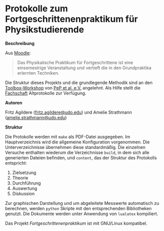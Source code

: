 # Protokolle zum Fortgeschrittenenpraktikum für Physikstudierende

**Beschreibung**

Aus [Moodle](https://moodle.tu-dortmund.de/):
> Das Physikalische Praktikum für Fortgeschrittene ist eine einsemestrige Veranstaltung und vertieft die in den Grundpraktika erlernten Techniken.

Die Struktur dieses Projekts und die grundlegende Methodik sind an den
[Toolbox-Workshop](https://toolbox.pep-dortmund.org/notes.html) von
[PeP et al. e.V.](https://pep-dortmund.org/) angelehnt. Als Hilfe stellt die
[Fachschaft](https://fachschaft-physik.tu-dortmund.de/wordpress/studium/praktikum/altprotokolle/)
Altprotokolle zur Verfügung.

**Autoren**

Fritz Agildere ([fritz.agildere@udo.edu](mailto:fritz.agildere@udo.edu)) und
Amelie Strathmann ([amelie.strathmann@udo.edu](mailto:amelie.strathmann@udo.edu))

**Struktur**

Die Protokolle werden mit `make` als PDF-Datei ausgegeben. Im Hauptverzeichnis wird die allgemeine Konfiguration
vorgenommen. Die Unterverzeichnisse übernehmen diese standardmäßig. Die einzelnen Versuche enthalten wiederum die
Verzeichnisse `build`, in dem sich alle generierten Dateien befinden, und `content`, das der Struktur des Protokolls
entspricht:

1. Zielsetzung
2. Theorie
3. Durchführung
4. Auswertung
5. Diskussion

Zur graphischen Darstellung und um abgeleitete Messwerte automatisch zu berechnen, werden `python` Skripte
mit den entsprechenden Bibliotheken genutzt. Die Dokumente werden unter Anwendung von `lualatex` kompiliert.

Das Projekt *Fortgeschrittenenpraktikum* ist mit GNU/Linux kompatibel.
